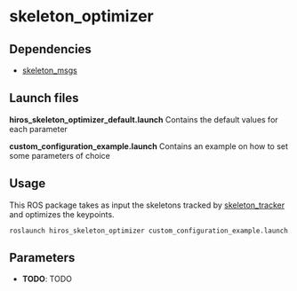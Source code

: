 # skeleton_optimizer


## Dependencies
* [skeleton\_msgs](https://gitlab.com/hi-ros/skeleton_msgs)


## Launch files
**hiros\_skeleton\_optimizer\_default.launch**
Contains the default values for each parameter

**custom\_configuration\_example.launch**
Contains an example on how to set some parameters of choice


## Usage
This ROS package takes as input the skeletons tracked by [skeleton\_tracker](https://gitlab.com/hi-ros/skeleton_tracker) and optimizes the keypoints.

```
roslaunch hiros_skeleton_optimizer custom_configuration_example.launch
```

## Parameters
* **TODO**: TODO
